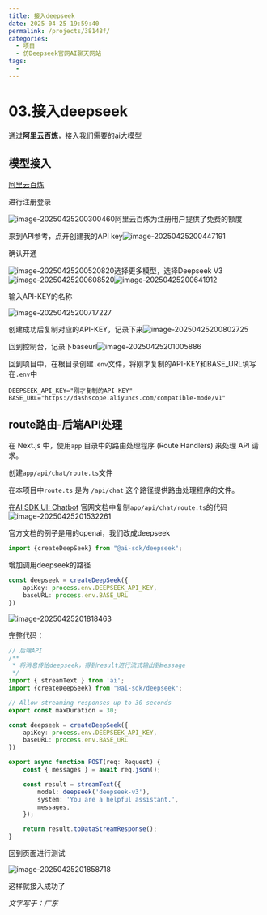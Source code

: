 ```yaml
---
title: 接入deepseek
date: 2025-04-25 19:59:40
permalink: /projects/38148f/
categories:
  - 项目
  - 仿Deepseek官网AI聊天网站
tags:
  - 
---
```



# 03.接入deepseek

通过**阿里云百炼**，接入我们需要的ai大模型

<!-- more -->   

## 模型接入

[阿里云百炼](https://bailian.aliyun.com/)

进行注册登录

![image-20250425200300460](../../.vuepress/public/blog_images/image-20250425200300460.png)阿里云百炼为注册用户提供了免费的额度

来到API参考，点开创建我的API key![image-20250425200447191](../../.vuepress/public/blog_images/image-20250425200447191.png)

确认开通

![image-20250425200520820](../../.vuepress/public/blog_images/image-20250425200520820.png)选择更多模型，选择Deepseek V3![image-20250425200608520](../../.vuepress/public/blog_images/image-20250425200608520.png)![image-20250425200641912](../../.vuepress/public/blog_images/image-20250425200641912.png)

输入API-KEY的名称

![image-20250425200717227](../../.vuepress/public/blog_images/image-20250425200717227.png)

创建成功后复制对应的API-KEY，记录下来![image-20250425200802725](../../.vuepress/public/blog_images/image-20250425200802725.png)

回到控制台，记录下baseurl![image-20250425201005886](../../.vuepress/public/blog_images/image-20250425201005886.png)

回到项目中，在根目录创建`.env`文件，将刚才复制的API-KEY和BASE_URL填写在`.env`中

```env
DEEPSEEK_API_KEY="刚才复制的API-KEY"
BASE_URL="https://dashscope.aliyuncs.com/compatible-mode/v1"
```

## route路由-后端API处理

在 Next.js 中，使用`app` 目录中的路由处理程序 (Route Handlers) 来处理 API 请求。

创建`app/api/chat/route.ts`文件

在本项目中`route.ts` 是为 `/api/chat` 这个路径提供路由处理程序的文件。

在[AI SDK UI: Chatbot](https://sdk.vercel.ai/docs/ai-sdk-ui/chatbot) 官网文档中复制`app/api/chat/route.ts`的代码![image-20250425201532261](../../.vuepress/public/blog_images/image-20250425201532261.png)

官方文档的例子是用的openai，我们改成deepseek

```ts
import {createDeepSeek} from "@ai-sdk/deepseek";
```

增加调用deepseek的路径

```ts
const deepseek = createDeepSeek({
    apiKey: process.env.DEEPSEEK_API_KEY,
    baseURL: process.env.BASE_URL
})
```

![image-20250425201818463](../../.vuepress/public/blog_images/image-20250425201818463.png)

完整代码：

```ts
// 后端API
/**
 * 将消息传给deepseek，得到result进行流式输出到message
 */
import { streamText } from 'ai';
import {createDeepSeek} from "@ai-sdk/deepseek";

// Allow streaming responses up to 30 seconds
export const maxDuration = 30;

const deepseek = createDeepSeek({
    apiKey: process.env.DEEPSEEK_API_KEY,
    baseURL: process.env.BASE_URL
})

export async function POST(req: Request) {
    const { messages } = await req.json();

    const result = streamText({
        model: deepseek('deepseek-v3'),
        system: 'You are a helpful assistant.',
        messages,
    });

    return result.toDataStreamResponse();
}
```

回到页面进行测试

![image-20250425201858718](../../.vuepress/public/blog_images/image-20250425201858718.png)

这样就接入成功了

*文字写于：广东*
